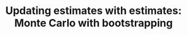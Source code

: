 ---
title: "Updating estimates with estimates: Monte Carlo with bootstrapping"
linktitle: Monte Carlo with bootstrapping
toc: true
type: docs
draft: false
menu:
  mlis_rl:
    parent: Deterministic Reinforcement Learning
    weight: 7

# Prev/next pager order (if `docs_section_pager` enabled in `params.toml`)
weight: 7
---
